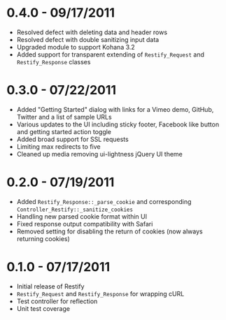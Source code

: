 # 0.4.0 - 09/17/2011

- Resolved defect with deleting data and header rows
- Resolved defect with double sanitizing input data
- Upgraded module to support Kohana 3.2
- Added support for transparent extending of `Restify_Request` and `Restify_Response` classes

# 0.3.0 - 07/22/2011

- Added "Getting Started" dialog with links for a Vimeo demo, GitHub, Twitter and a list of sample URLs
- Various updates to the UI including sticky footer, Facebook like button and getting started action toggle
- Added broad support for SSL requests
- Limiting max redirects to five
- Cleaned up media removing ui-lightness jQuery UI theme

# 0.2.0 - 07/19/2011

- Added `Restify_Response::_parse_cookie` and corresponding `Controller_Restify::_sanitize_cookies`
- Handling new parsed cookie format within UI
- Fixed response output compatibility with Safari
- Removed setting for disabling the return of cookies (now always returning cookies)

# 0.1.0 - 07/17/2011

- Initial release of Restify
- `Restify_Request` and `Restify_Response` for wrapping cURL
- Test controller for reflection
- Unit test coverage